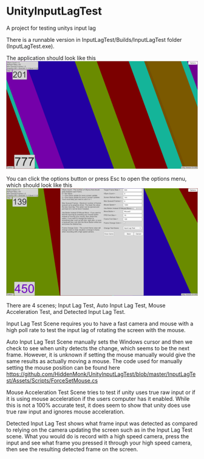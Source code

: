 # UnityInputLagTest
A project for testing unitys input lag


There is a runnable version in InputLagTest/Builds/InputLagTest folder (InputLagTest.exe).


The application should look like this
![InputLagTestStart](https://github.com/HiddenMonk/UnityInputLagTest/blob/master/Images/InputLagTestStartup.png)

You can click the options button or press Esc to open the options menu, which should look like this
![InputLagTestOptions](https://github.com/HiddenMonk/UnityInputLagTest/blob/master/Images/InputLagTestOptions.png)


There are 4 scenes; Input Lag Test, Auto Input Lag Test, Mouse Acceleration Test, and Detected Input Lag Test.

Input Lag Test Scene requires you to have a fast camera and mouse with a high poll rate to test the input lag of rotating the screen with the mouse.

Auto Input Lag Test Scene manually sets the Windows cursor and then we check to see when unity detects the change, which seems to be the next frame. However, it is unknown if setting the mouse manually would give the same results as actually moving a mouse.
The code used for manually setting the mouse position can be found here https://github.com/HiddenMonk/UnityInputLagTest/blob/master/InputLagTest/Assets/Scripts/ForceSetMouse.cs

Mouse Acceleration Test Scene tries to test if unity uses true raw input or if it is using mouse acceleration if the users computer has it enabled. While this is not a 100% accurate test, it does seem to show that unity does use true raw input and ignores mouse acceleration.

Detected Input Lag Test shows what frame input was detected as compared to relying on the camera updating the screen such as in the Input Lag Test scene. What you would do is record with a high speed camera, press the input and see what frame you pressed it through your high speed camera, then see the resulting detected frame on the screen.
